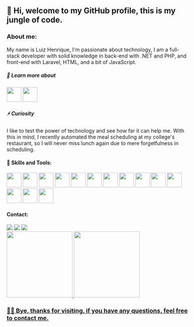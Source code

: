 ## 👋 Hi, welcome to my GitHub profile, this is my jungle of code.

### About me:
My name is Luiz Henrique, I'm passionate about technology, I am a full-stack developer with solid knowledge in back-end with .NET and PHP, and front-end with Laravel, HTML, and a bit of JavaScript.

##### 🌱 Learn more about
<img src="https://cdn.jsdelivr.net/gh/devicons/devicon@latest/icons/dotnetcore/dotnetcore-original.svg"  width="40" height="40"/>  <img src="https://cdn.jsdelivr.net/gh/devicons/devicon@latest/icons/php/php-original.svg" width="40" height="40"/>
            
##### ⚡ Curiosity

I like to test the power of technology and see how far it can help me. With this in mind, I recently automated the meal scheduling at my college's restaurant, so I will never miss lunch again due to mere forgetfulness in scheduling.


#### 🚀 Skills and Tools:
<img src="https://cdn.jsdelivr.net/gh/devicons/devicon@latest/icons/git/git-plain-wordmark.svg" width="40" height="40"/>  <img src="https://cdn.jsdelivr.net/gh/devicons/devicon@latest/icons/dotnetcore/dotnetcore-original.svg" width="40" height="40" />  <img src="https://cdn.jsdelivr.net/gh/devicons/devicon@latest/icons/csharp/csharp-original.svg" width="40" height="40" />  <img src="https://cdn.jsdelivr.net/gh/devicons/devicon@latest/icons/azuresqldatabase/azuresqldatabase-original.svg"  width="40" height="40" />  <img src="https://cdn.jsdelivr.net/gh/devicons/devicon@latest/icons/mongodb/mongodb-original-wordmark.svg" width="40" height="40" /> <img src="https://cdn.jsdelivr.net/gh/devicons/devicon@latest/icons/php/php-original.svg" width="40" height="40"/> <img src="https://cdn.jsdelivr.net/gh/devicons/devicon@latest/icons/laravel/laravel-original-wordmark.svg" width="40" height="40"/>  <img src="https://cdn.jsdelivr.net/gh/devicons/devicon@latest/icons/html5/html5-original-wordmark.svg" width="40" height="40"/>  <img src="https://cdn.jsdelivr.net/gh/devicons/devicon@latest/icons/windows11/windows11-original.svg"  width="40" height="40" />
              <img src="https://cdn.jsdelivr.net/gh/devicons/devicon@latest/icons/linux/linux-original.svg" width="40" height="40" />  <img src="https://cdn.jsdelivr.net/gh/devicons/devicon@latest/icons/rabbitmq/rabbitmq-original.svg" width="40" height="40"/> <img src="https://cdn.jsdelivr.net/gh/devicons/devicon@latest/icons/cplusplus/cplusplus-original.svg" width="40" height="40"/>  <img src="https://cdn.jsdelivr.net/gh/devicons/devicon@latest/icons/postman/postman-original.svg" width="40" height="40"/>  <img src="https://cdn.jsdelivr.net/gh/devicons/devicon@latest/icons/visualstudio/visualstudio-original.svg" width="40" height="40"/>
          
#### Contact:

<div>
<a href="https://www.youtube.com/channel/UCXzhCaCUTd_vM9Jyn-ZEC1w" target="_blank"><img loading="lazy" src="https://img.shields.io/badge/YouTube-FF0000?style=for-the-badge&logo=youtube&logoColor=white" target="_blank"></a>
<a href="mailto:luizhenrique.99@outlook.com"><img loading="lazy" src="https://img.shields.io/badge/Gmail-D14836?style=for-the-badge&logo=gmail&logoColor=white" target="_blank"></a>
<a href="https://www.linkedin.com/in/luizenrik/" target="_blank"><img loading="lazy" src="https://img.shields.io/badge/-LinkedIn-%230077B5?style=for-the-badge&logo=linkedin&logoColor=white" target="_blank"></a> 
</div>

<div>
<a href="https://github.com/luizenrike">
<img loading="lazy" height="180em" src="https://github-readme-stats.vercel.app/api/top-langs/?username=luizenrike&layout=compact&langs_count=7&theme=dracula"/>
<img loading="lazy" height="180em" src="https://github-readme-stats.vercel.app/api?username=luizenrike&show_icons=true&theme=dracula&include_all_commits=true&count_private=true"/>
</div>

### 👋👋 Bye, thanks for visiting, if you have any questions, feel free to contact me.
